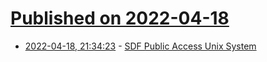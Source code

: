 # [Published on 2022-04-18](index.md)

* [2022-04-18, 21:34:23](https://news.ycombinator.com/item?id=31076886) - [SDF Public Access Unix System](https://sdf.org)
